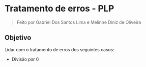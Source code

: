 # Tratamento de erros - PLP

> Feito por Gabriel Dos Santos Lima e Melinne Diniz de Oliveira

## Objetivo

Lidar com o tratamento de erros dos seguintes casos:

- Divisão por 0
